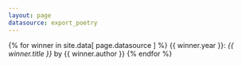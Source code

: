 ```yaml
---
layout: page
datasource: export_poetry
---
```


{% for winner in site.data[ page.datasource ] %}
{{ winner.year }}: <i>{{ winner.title }}</i> by {{ winner.author }}
{% endfor %}